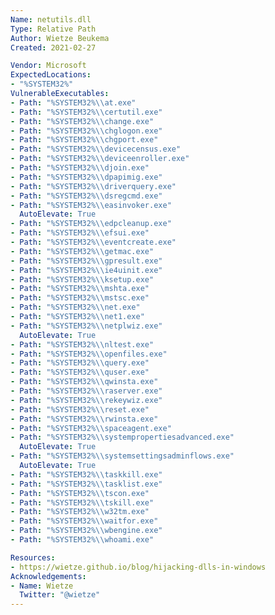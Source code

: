 ```yaml
---
Name: netutils.dll
Type: Relative Path
Author: Wietze Beukema
Created: 2021-02-27

Vendor: Microsoft
ExpectedLocations:
- "%SYSTEM32%"
VulnerableExecutables:
- Path: "%SYSTEM32%\\at.exe"
- Path: "%SYSTEM32%\\certutil.exe"
- Path: "%SYSTEM32%\\change.exe"
- Path: "%SYSTEM32%\\chglogon.exe"
- Path: "%SYSTEM32%\\chgport.exe"
- Path: "%SYSTEM32%\\devicecensus.exe"
- Path: "%SYSTEM32%\\deviceenroller.exe"
- Path: "%SYSTEM32%\\djoin.exe"
- Path: "%SYSTEM32%\\dpapimig.exe"
- Path: "%SYSTEM32%\\driverquery.exe"
- Path: "%SYSTEM32%\\dsregcmd.exe"
- Path: "%SYSTEM32%\\easinvoker.exe"
  AutoElevate: True
- Path: "%SYSTEM32%\\edpcleanup.exe"
- Path: "%SYSTEM32%\\efsui.exe"
- Path: "%SYSTEM32%\\eventcreate.exe"
- Path: "%SYSTEM32%\\getmac.exe"
- Path: "%SYSTEM32%\\gpresult.exe"
- Path: "%SYSTEM32%\\ie4uinit.exe"
- Path: "%SYSTEM32%\\ksetup.exe"
- Path: "%SYSTEM32%\\mshta.exe"
- Path: "%SYSTEM32%\\mstsc.exe"
- Path: "%SYSTEM32%\\net.exe"
- Path: "%SYSTEM32%\\net1.exe"
- Path: "%SYSTEM32%\\netplwiz.exe"
  AutoElevate: True
- Path: "%SYSTEM32%\\nltest.exe"
- Path: "%SYSTEM32%\\openfiles.exe"
- Path: "%SYSTEM32%\\query.exe"
- Path: "%SYSTEM32%\\quser.exe"
- Path: "%SYSTEM32%\\qwinsta.exe"
- Path: "%SYSTEM32%\\raserver.exe"
- Path: "%SYSTEM32%\\rekeywiz.exe"
- Path: "%SYSTEM32%\\reset.exe"
- Path: "%SYSTEM32%\\rwinsta.exe"
- Path: "%SYSTEM32%\\spaceagent.exe"
- Path: "%SYSTEM32%\\systempropertiesadvanced.exe"
  AutoElevate: True
- Path: "%SYSTEM32%\\systemsettingsadminflows.exe"
  AutoElevate: True
- Path: "%SYSTEM32%\\taskkill.exe"
- Path: "%SYSTEM32%\\tasklist.exe"
- Path: "%SYSTEM32%\\tscon.exe"
- Path: "%SYSTEM32%\\tskill.exe"
- Path: "%SYSTEM32%\\w32tm.exe"
- Path: "%SYSTEM32%\\waitfor.exe"
- Path: "%SYSTEM32%\\wbengine.exe"
- Path: "%SYSTEM32%\\whoami.exe"

Resources:
- https://wietze.github.io/blog/hijacking-dlls-in-windows
Acknowledgements:
- Name: Wietze
  Twitter: "@wietze"
---
```

